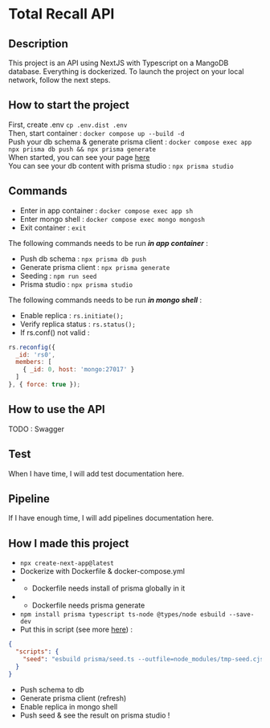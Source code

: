 # Total Recall API

## Description
This project is an API using NextJS with Typescript on a MangoDB database. Everything is dockerized.
To launch the project on your local network, follow the next steps.

## How to start the project
First, create .env `cp .env.dist .env`  
Then, start container : `docker compose up --build -d`  
Push your db schema & generate prisma client : `docker compose exec app npx prisma db push && npx prisma generate`  
When started, you can see your page [here](http://localhost:3000/)  
You can see your db content with prisma studio : `npx prisma studio`

## Commands
- Enter in app container : `docker compose exec app sh`
- Enter mongo shell : `docker compose exec mongo mongosh`
- Exit container : `exit`

The following commands needs to be run **_in app container_** :

- Push db schema : `npx prisma db push`
- Generate prisma client : `npx prisma generate`
- Seeding : `npm run seed`
- Prisma studio : `npx prisma studio`

The following commands needs to be run **_in mongo shell_** :

- Enable replica : `rs.initiate();`
- Verify replica status : `rs.status();`
- If rs.conf() not valid : 
```js
rs.reconfig({
  _id: 'rs0',
  members: [
    { _id: 0, host: 'mongo:27017' }
  ]
}, { force: true });
```

## How to use the API
TODO : Swagger

## Test
When I have time, I will add test documentation here.

## Pipeline
If I have enough time, I will add pipelines documentation here.

## How I made this project
- `npx create-next-app@latest`
- Dockerize with Dockerfile & docker-compose.yml
- - Dockerfile needs install of prisma globally in it
- - Dockerfile needs prisma generate
- `npm install prisma typescript ts-node @types/node esbuild --save-dev`
- Put this in script (see more [here](https://github.com/prisma/prisma/issues/7053)) : 
```json
{
  "scripts": {
    "seed": "esbuild prisma/seed.ts --outfile=node_modules/tmp-seed.cjs --bundle --format=cjs --external:prisma --external:@prisma/client && node node_modules/tmp-seed.cjs --preview-feature"
  }
}
```
- Push schema to db
- Generate prisma client (refresh)
- Enable replica in mongo shell
- Push seed & see the result on prisma studio !